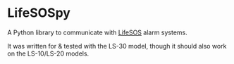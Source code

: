 # LifeSOSpy

A Python library to communicate with [LifeSOS](http://lifesos.com.tw)
alarm systems.

It was written for & tested with the LS-30 model, though it should also
work on the LS-10/LS-20 models.